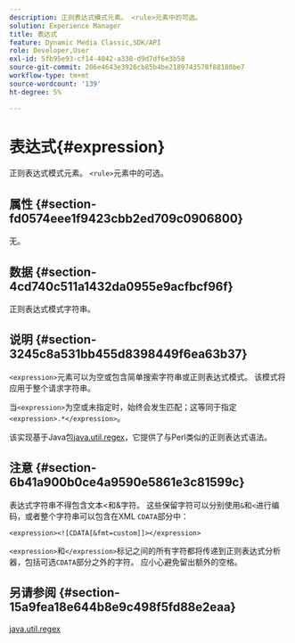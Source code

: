 ```yaml
---
description: 正则表达式模式元素。 <rule>元素中的可选。
solution: Experience Manager
title: 表达式
feature: Dynamic Media Classic,SDK/API
role: Developer,User
exl-id: 5fb95e93-cf14-4042-a338-d9d7df6e3b58
source-git-commit: 206e4643e3926cb85b4be2189743578f88180be7
workflow-type: tm+mt
source-wordcount: '139'
ht-degree: 5%

---
```


# 表达式{#expression}

正则表达式模式元素。 `<rule>`元素中的可选。

## 属性 {#section-fd0574eee1f9423cbb2ed709c0906800}

无。

## 数据 {#section-4cd740c511a1432da0955e9acfbcf96f}

正则表达式模式字符串。

## 说明 {#section-3245c8a531bb455d8398449f6ea63b37}

`<expression>`元素可以为空或包含简单搜索字符串或正则表达式模式。 该模式将应用于整个请求字符串。

当`<expression>`为空或未指定时，始终会发生匹配；这等同于指定`<expression>.*</expression>`。

该实现基于Java包[java.util.regex](../../../../../ir-api/material-cat/image-rendering-api-ref/c-ir-material-catalog/c-ir-rule-set-reference/r-ir-expression.md#reference-49867deecb58412bbdc2ced564bbea3e)，它提供了与Perl类似的正则表达式语法。

## 注意 {#section-6b41a900b0ce4a9590e5861e3c81599c}

表达式字符串不得包含文本&lt;和&amp;字符。 这些保留字符可以分别使用`&`和`<`进行编码，或者整个字符串可以包含在XML `CDATA`部分中：

`<expression><![CDATA[&fmt=custom]]></expression>`

`<expression>`和`</expression>`标记之间的所有字符都将传递到正则表达式分析器，包括可选`CDATA`部分之外的字符。 应小心避免留出额外的空格。

## 另请参阅 {#section-15a9fea18e644b8e9c498f5fd88e2eaa}

[java.util.regex](https://www2.cs.duke.edu/csed/java/jdk1.4.2/docs/api/)
